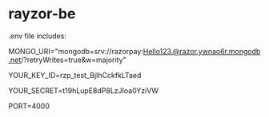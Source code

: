 # rayzor-be

.env file includes:

MONGO_URI="mongodb+srv://razorpay:Hello123.@razor.ywnao6r.mongodb.net/?retryWrites=true&w=majority"

YOUR_KEY_ID=rzp_test_BjIhCckfkLTaed

YOUR_SECRET=t19hLupE8dP8LzJIoa0YziVW

PORT=4000
